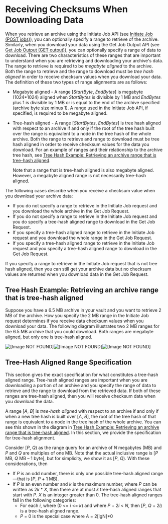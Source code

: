 # Receiving Checksums When Downloading Data<a name="checksum-calculations-range"></a>

When you retrieve an archive using the Initiate Job API \(see [Initiate Job \(POST jobs\)](api-initiate-job-post.md)\), you can optionally specify a range to retrieve of the archive\. Similarly, when you download your data using the Get Job Output API \(see [Get Job Output \(GET output\)](api-job-output-get.md)\), you can optionally specify a range of data to download\. There are two characteristics of these ranges that are important to understand when you are retrieving and downloading your archive's data\. The range to retrieve is required to be *megabyte aligned* to the archive\. Both the range to retrieve and the range to download must be *tree hash aligned* in order to receive checksum values when you download your data\. The definition of these two types of range alignments are as follows:
+ Megabyte aligned \- A range \[*StartByte*, *EndBytes*\] is megabyte \(1024\*1024\) aligned when *StartBytes* is divisible by 1 MB and *EndBytes* plus 1 is divisible by 1 MB or is equal to the end of the archive specified \(archive byte size minus 1\)\. A range used in the Initiate Job API, if specified, is required to be megabyte aligned\.
+ Tree\-hash aligned \- A range \[*StartBytes*, *EndBytes*\] is tree hash aligned with respect to an archive if and only if the root of the tree hash built over the range is equivalent to a node in the tree hash of the whole archive\. Both the range to retrieve and range to download must be tree hash aligned in order to receive checksum values for the data you download\. For an example of ranges and their relationship to the archive tree hash, see [Tree Hash Example: Retrieving an archive range that is tree\-hash aligned](#checksum-calculations-upload-archive-with-ranges)\. 

  Note that a range that is tree\-hash aligned is also megabyte aligned\. However, a megabyte aligned range is not necessarily tree\-hash aligned\. 

The following cases describe when you receive a checksum value when you download your archive data:
+ If you do not specify a range to retrieve in the Initiate Job request and you download the whole archive in the Get Job Request\. 
+ If you do not specify a range to retrieve in the Initiate Job request and you do specify a tree\-hash aligned range to download in the Get Job Request\.
+ If you specify a tree\-hash aligned range to retrieve in the Initiate Job request and you download the whole range in the Get Job Request\. 
+ If you specify a tree\-hash aligned range to retrieve in the Initiate Job request and you specify a tree\-hash aligned range to download in the Get Job Request\. 

If you specify a range to retrieve in the Initiate Job request that is not tree hash aligned, then you can still get your archive data but no checksum values are returned when you download data in the Get Job Request\.

## Tree Hash Example: Retrieving an archive range that is tree\-hash aligned<a name="checksum-calculations-upload-archive-with-ranges"></a>

Suppose you have a 6\.5 MB archive in your vault and you want to retrieve 2 MB of the archive\. How you specify the 2 MB range in the Initiate Job request determines if you receive data checksum values when you download your data\. The following diagram illustrates two 2 MB ranges for the 6\.5 MB archive that you could download\. Both ranges are megabyte aligned, but only one is tree\-hash aligned\. 

![\[Image NOT FOUND\]](http://docs.aws.amazon.com/amazonglacier/latest/dev/images/TreeHash-ArchiveWithRanges.png)![\[Image NOT FOUND\]](http://docs.aws.amazon.com/amazonglacier/latest/dev/)![\[Image NOT FOUND\]](http://docs.aws.amazon.com/amazonglacier/latest/dev/)

## Tree\-Hash Aligned Range Specification<a name="tree-hash-algorithm"></a>

This section gives the exact specification for what constitutes a tree\-hash aligned range\. Tree\-hash aligned ranges are important when you are downloading a portion of an archive and you specify the range of data to retrieve and the range to download from the retrieved data\. If both of these ranges are tree\-hash aligned, then you will receive checksum data when you download the data\. 

A range \[*A*, *B*\] is *tree\-hash aligned* with respect to an archive if and only if when a new tree hash is built over \[*A*, *B*\], the root of the tree hash of that range is equivalent to a node in the tree hash of the whole archive\. You can see this shown in the diagram in [Tree Hash Example: Retrieving an archive range that is tree\-hash aligned](#checksum-calculations-upload-archive-with-ranges)\. In this section, we provide the specification for tree\-hash alignment\.

Consider \[*P*, *Q*\) as the range query for an archive of *N* megabytes \(MB\) and *P* and *Q* are multiples of one MB\. Note that the actual inclusive range is \[*P* MB, *Q* MB – 1 byte\], but for simplicity, we show it as \[*P*, *Q*\)\. With these considerations, then
+ If *P* is an odd number, there is only one possible tree\-hash aligned range—that is \[*P*, *P* \+ 1 MB\)\.
+ If *P* is an even number and *k* is the maximum number, where *P* can be written as 2*k* \* *X*, then there are at most *k* tree\-hash aligned ranges that start with *P*\. *X* is an integer greater than 0\. The tree\-hash aligned ranges fall in the following categories: 
  + For each *i*, where \(0 <= *i* <= *k*\) and where *P* \+ 2*i* < *N*, then \[*P*, *Q* \+ 2*i*\) is a tree\-hash aligned range\.
  + *P* = 0 is the special case where *A* = 2\[lgN\]\*0